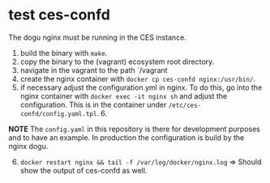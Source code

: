 # test ces-confd

The dogu nginx must be running in the CES instance.

1. build the binary with `make`.
2. copy the binary to the (vagrant) ecosystem root directory.
3. navigate in the vagrant to the path `/vagrant
4. create the nginx container with `docker cp ces-confd nginx:/usr/bin/`.
5. if necessary adjust the configuration.yml in nginx. To do this, go into the nginx container with `docker exec -it nginx sh` and adjust the configuration. This is in the container under `/etc/ces-confd/config.yaml.tpl`. 6.

**NOTE**
The `config.yaml` in this repository is there for development purposes and to have an example. In production the configuration is build by the nginx dogu. 

6. `docker restart nginx && tail -f /var/log/docker/nginx.log` => Should show the output of ces-confd as well.
